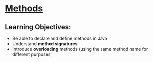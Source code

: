 # [Methods](https://login.codingdojo.com/m/315/9299/62845)

## Learning Objectives:
- Be able to declare and define methods in Java
- Understand __method signatures__
- Introduce __overloading__ methods (using the same method name for different purposes)